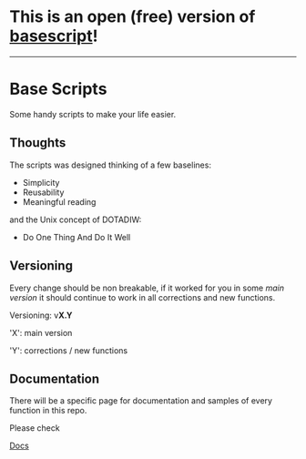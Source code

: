 # This is an open (free) version of [basescript](https://github.com/evertramos/basescript)!

---

# Base Scripts 

Some handy scripts to make your life easier. 

## Thoughts

The scripts was designed thinking of a few baselines:

- Simplicity
- Reusability
- Meaningful reading

and the Unix concept of DOTADIW:
- Do One Thing And Do It Well

## Versioning

Every change should be non breakable, if it worked for you in some *main version* it should continue to work in all corrections and new functions.

Versioning: v**X.Y**

'X': main version

'Y': corrections / new functions

## Documentation

There will be a specific page for documentation and samples of every function in this repo.

Please check

[Docs](https://github.com/evertramos/basescript/blob/master/docs/README.md)


